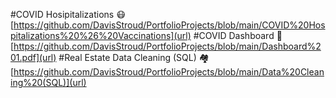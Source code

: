 #COVID Hosipitalizations
:mask:
[https://github.com/DavisStroud/PortfolioProjects/blob/main/COVID%20Hospitalizations%20%26%20Vaccinations](url)
#COVID Dashboard
:face_with_thermometer:
[https://github.com/DavisStroud/PortfolioProjects/blob/main/Dashboard%201.pdf](url)
#Real Estate Data Cleaning (SQL)
:houses:
[https://github.com/DavisStroud/PortfolioProjects/blob/main/Data%20Cleaning%20(SQL)](url)
